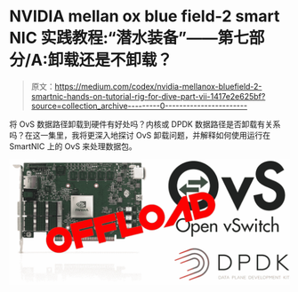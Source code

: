 # NVIDIA mellan ox blue field-2 smart NIC 实践教程:“潜水装备”——第七部分/A:卸载还是不卸载？

> 原文：<https://medium.com/codex/nvidia-mellanox-bluefield-2-smartnic-hands-on-tutorial-rig-for-dive-part-vii-1417e2e625bf?source=collection_archive---------0----------------------->

将 OvS 数据路径卸载到硬件有好处吗？内核或 DPDK 数据路径是否卸载有关系吗？在这一集里，我将更深入地探讨 OvS 卸载问题，并解释如何使用运行在 SmartNIC 上的 OvS 来处理数据包。

![](img/3ad30cf8b93d81a714e4afdb13631356.png)
